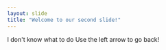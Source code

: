 ```yaml
---
layout: slide
title: "Welcome to our second slide!"
---
```

I don't know what to do
Use the left arrow to go back!
